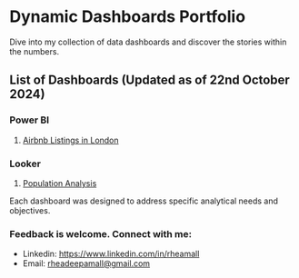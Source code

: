 # Dynamic Dashboards Portfolio

Dive into my collection of data dashboards and discover the stories within the numbers. 

## List of Dashboards (Updated as of 22nd October 2024)

### Power BI
1. [Airbnb Listings in London](https://github.com/rheamall/Dashboards/tree/8d40c7a6d13938afb474be3c6eab9c7c69ff7c10/Power%20BI/Airbnb%20London)

### Looker
1. [Population Analysis](https://github.com/rheamall/Dashboards/tree/8d40c7a6d13938afb474be3c6eab9c7c69ff7c10/Looker/World%20Population)

Each dashboard was designed to address specific analytical needs and objectives.

### Feedback is welcome. Connect with me:
- Linkedin: https://www.linkedin.com/in/rheamall
- Email: rheadeepamall@gmail.com
